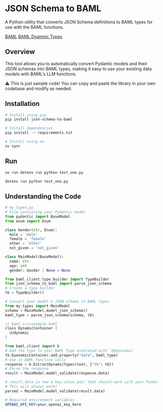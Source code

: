 # JSON Schema to BAML

A Python utility that converts JSON Schema definitions to BAML types for use with the BAML functions.

[BAML](https://www.github.com/boundaryml/baml)
[BAML Dyanmic Types](https://docs.boundaryml.com/guide/baml-advanced/dynamic-runtime-types)

## Overview

This tool allows you to automatically convert Pydantic models and their JSON schemas into BAML types, making it easy to use your existing data models with BAML's LLM functions.

⚠️ This is just sample code! You can copy and paste the library in your own codebase and modify as needed.

## Installation

```bash
# Install using pip
pip install json-schema-to-baml

# Install dependencies
pip install -r requirements.txt
```

```bash
# Install using uv
uv sync
```

## Run

```bash
uv run dotenv run python test_one.py
```

```bash
dotenv run python test_one.py
```


## Understanding the Code

```python
# my_types.py
# File containing your Pydantic model
from pydantic import BaseModel
from enum import Enum

class Gender(str, Enum):
  male = 'male'
  female = 'female'
  other = 'other'
  not_given = 'not_given'

class MainModel(BaseModel):
  name: str
  age: int
  gender: Gender | None = None
```

```python
from baml_client.type_builder import TypeBuilder
from json_schema_to_baml import parse_json_schema
# Create a type builder
tb = TypeBuilder()

# Convert your model's JSON schema to BAML types
from my_types import MainModel
schema = MainModel.model_json_schema()
baml_type = parse_json_schema(schema, tb)
```

```rust
// baml_src/example.baml
class DynamicContainer {
  @@dynamic
}
```

```python
from baml_client import b
# Add the type to your BAML Type annotated with `@@dyanamic`
tb.DyanamicContainer.add_property("data", baml_type)
# Use in BAML function calls
response = b.ExtractDynamicTypes(text, {"tb": tb})
# Parse the response
result = MainModel.model_validate(response.data)

# result.data is now a key-value pair that should work with your Pydantic model
# This will always work!
parsed = MainModel.model_validate(result.data)
```

```bash
# Required environment variables
OPENAI_API_KEY=your_openai_key_here
```
